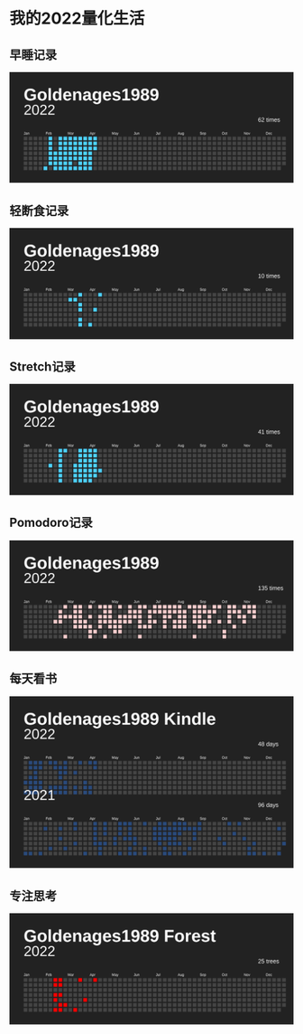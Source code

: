 # 我的2022量化生活


## 早睡记录

![](https://github.com/goldenages1989/2022/blob/main/examples/issue_goldenages1989_InchAlong_1.svg)


## 轻断食记录
![](https://github.com/goldenages1989/2022/blob/main/examples/issue_goldenages1989_InchAlong_9.svg)


## Stretch记录
![](https://github.com/goldenages1989/2022/blob/main/examples/issue_goldenages1989_InchAlong_2.svg)


## Pomodoro记录
![](https://github.com/goldenages1989/2022/blob/main/examples/issue_goldenages1989_InchAlong_4.svg)


## 每天看书
![](https://raw.githubusercontent.com/goldenages1989/2022/main/examples/kindle.svg)


## 专注思考
![](https://raw.githubusercontent.com/goldenages1989/2022/main/examples/forest.svg)




